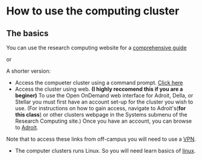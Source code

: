 # How to use the computing cluster

## The basics
 
You can use the research computing website for a [comprehensive guide](https://researchcomputing.princeton.edu/get-started/guide-princeton-clusters)

or 

A shorter version:
- Access the compueter cluster using a command prompt. [Click here](https://researchcomputing.princeton.edu/support/knowledge-base/connect-ssh)
- Access the cluster using web. **(I highly reccomend this if you are a beginer)**
To use the Open OnDemand web interface for Adroit, Della, or Stellar you must first have an account set-up for the cluster you wish to use. (For instructions on how to gain access, navigate to Adroit's(**for this class**) or other clusters webpage in the Systems submenu of the Research Computing site.) Once you have an account, you can browse to [Adroit](https://myadroit.princeton.edu).

Note that to access these links from off-campus you will need to use a [VPN](https://princeton.service-now.com/snap?id=kb_article&sys_id=ce2a27064f9ca20018ddd48e5210c745).

- The computer clusters runs Linux. So you will need learn basics of [linux](https://github.com/gabeclass/introcmdline).


